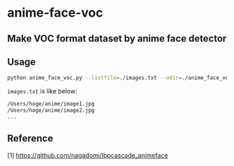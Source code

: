 # anime-face-voc
## Make VOC format dataset by anime face detector

## Usage
```bash
python anime_face_voc.py --listfile=./images.txt --odir=./anime_face_voc
```

`images.txt` is like below:
```txt
/Users/hoge/anime/image1.jpg
/Users/hoge/anime/image2.jpg
...
```

## Reference
[1] https://github.com/nagadomi/lbpcascade_animeface
